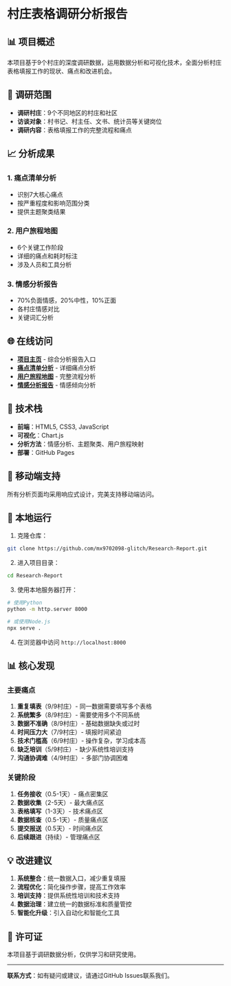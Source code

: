 # 村庄表格调研分析报告

## 📊 项目概述

本项目基于9个村庄的深度调研数据，运用数据分析和可视化技术，全面分析村庄表格填报工作的现状、痛点和改进机会。

## 🎯 调研范围

- **调研村庄**：9个不同地区的村庄和社区
- **访谈对象**：村书记、村主任、文书、统计员等关键岗位
- **调研内容**：表格填报工作的完整流程和痛点

## 📈 分析成果

### 1. 痛点清单分析
- 识别7大核心痛点
- 按严重程度和影响范围分类
- 提供主题聚类结果

### 2. 用户旅程地图
- 6个关键工作阶段
- 详细的痛点和耗时标注
- 涉及人员和工具分析

### 3. 情感分析报告
- 70%负面情感，20%中性，10%正面
- 各村庄情感对比
- 关键词汇分析

## 🌐 在线访问

- **[项目主页](https://mx9702098-glitch.github.io/Research-Report/)** - 综合分析报告入口
- **[痛点清单分析](https://mx9702098-glitch.github.io/Research-Report/痛点清单可视化.html)** - 详细痛点分析
- **[用户旅程地图](https://mx9702098-glitch.github.io/Research-Report/用户旅程地图.html)** - 完整流程分析
- **[情感分析报告](https://mx9702098-glitch.github.io/Research-Report/情感分析可视化.html)** - 情感倾向分析

## 🔧 技术栈

- **前端**：HTML5, CSS3, JavaScript
- **可视化**：Chart.js
- **分析方法**：情感分析、主题聚类、用户旅程映射
- **部署**：GitHub Pages

## 📱 移动端支持

所有分析页面均采用响应式设计，完美支持移动端访问。

## 🚀 本地运行

1. 克隆仓库：
```bash
git clone https://github.com/mx9702098-glitch/Research-Report.git
```

2. 进入项目目录：
```bash
cd Research-Report
```

3. 使用本地服务器打开：
```bash
# 使用Python
python -m http.server 8000

# 或使用Node.js
npx serve .
```

4. 在浏览器中访问 `http://localhost:8000`

## 📊 核心发现

### 主要痛点
1. **重复填表**（9/9村庄）- 同一数据需要填写多个表格
2. **系统繁多**（8/9村庄）- 需要使用多个不同系统
3. **数据不准确**（8/9村庄）- 基础数据缺失或过时
4. **时间压力大**（7/9村庄）- 填报时间紧迫
5. **技术门槛高**（6/9村庄）- 操作复杂，学习成本高
6. **缺乏培训**（5/9村庄）- 缺少系统性培训支持
7. **沟通协调难**（4/9村庄）- 多部门协调困难

### 关键阶段
1. **任务接收**（0.5-1天）- 痛点密集区
2. **数据收集**（2-5天）- 最大痛点区
3. **表格填写**（1-3天）- 技术痛点区
4. **数据核查**（0.5-1天）- 质量痛点区
5. **提交报送**（0.5天）- 时间痛点区
6. **后续跟进**（持续）- 管理痛点区

## 💡 改进建议

1. **系统整合**：统一数据入口，减少重复填报
2. **流程优化**：简化操作步骤，提高工作效率
3. **培训支持**：提供系统性培训和技术支持
4. **数据治理**：建立统一的数据标准和质量管控
5. **智能化升级**：引入自动化和智能化工具

## 📄 许可证

本项目基于调研数据分析，仅供学习和研究使用。

---

**联系方式**：如有疑问或建议，请通过GitHub Issues联系我们。